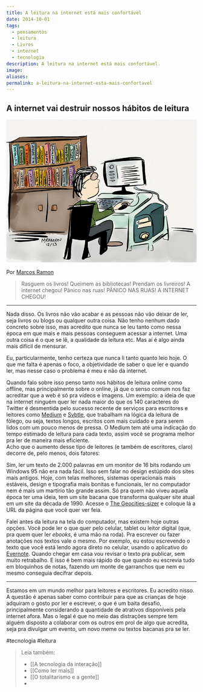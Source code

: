 ```yaml
---
title: A leitura na internet está mais confortável
date: 2014-10-01
tags:
  - pensamentos
  - leitura
  - Livros
  - internet
  - tecnologia
description: A leitura na internet está mais confortável.
image: 
aliases:
permalink: a-leitura-na-internet-esta-mais-confortavel
---
```

## A internet vai destruir nossos hábitos de leitura

<img src="/assets/img/a-leitura-na-internet-está-mais-confortável.-medium.png">

Por [Marcos Ramon](http://www.arcano5.com.br/)

> Rasguem os livros! Queimem as bibliotecas! Prendam os livreiros! A internet chegou! Pânico nas ruas! PÂNICO NAS RUAS! A INTERNET CHEGOU!

---

Nada disso. Os livros não vão acabar e as pessoas não vão deixar de ler, seja livros ou blogs ou qualquer outra coisa. Não tenho nenhum dado concreto sobre isso, mas acredito que nunca se leu tanto como nessa época em que mais e mais pessoas conseguem acessar a internet. Uma outra coisa é o que se lê, a qualidade da leitura etc. Mas aí é algo ainda mais difícil de mensurar.  

Eu, particularmente, tenho certeza que nunca li tanto quanto leio hoje. O que me falta é apenas o foco, a objetividade de saber o que ler e quando ler, mas nesse caso o problema é meu e não da internet.  

Quando falo sobre isso penso tanto nos hábitos de leitura online como offline, mas principalmente sobre o online, já que o senso comum nos faz acreditar que a web é só pra vídeos e imagens. Um exemplo: a ideia de que na internet ninguém quer ler nada maior do que os 140 caracteres do Twitter é desmentida pelo sucesso recente de serviços para escritores e leitores como [Medium](https://medium.com/) e [Svbtle](https://svbtle.com/), que trabalham na lógica da leitura de fôlego, ou seja, textos longos, escritos com mais cuidado e para serem lidos com um pouco menos de pressa. O Medium tem até uma indicação do tempo estimado de leitura para cada texto, assim você se programa melhor pra ler de maneira mais eficiente.  
Acho que o aumento desse tipo de leitores (e também de escritores, claro) decorre de, pelo menos, dois fatores:

Sim, ler um texto de 2.000 palavras em um monitor de 16 bits rodando um Windows 95 não era nada fácil. Isso sem falar no design estúpido dos sites mais antigos. Hoje, com telas melhores, sistemas operacionais mais estáveis, design e tipografia mais bonitas e funcionais, ler no computador nem é mais um martírio tão grande assim. Só pra quem não viveu aquela época ter uma ideia, tem um site bacana que transforma qualquer site atual em um site da década de 1990. Acesse o [The Geocities-sizer](http://wonder-tonic.com/geocitiesizer/) e coloque lá a URL da página que você quer ver feia.

Falei antes da leitura na tela do computador, mas existem hoje outras opções. Você pode ler o que quer pelo celular, tablet ou leitor digital (que, pra quem quer ler _ebooks_, é uma mão na roda). Pra escrever ou fazer anotações nos textos vale o mesmo. Por exemplo, eu estou escrevendo o texto que você está lendo agora direto no celular, usando o aplicativo do [Evernote](https://evernote.com/intl/pt-br/). Quando chegar em casa vou revisar o texto pra publicar, sem muito retrabalho. E isso é bem mais rápido do que quando eu escrevia tudo em bloquinhos de notas, fazendo um monte de garranchos que nem eu mesmo conseguia decifrar depois.

---

Estamos em um mundo melhor para leitores e escritores. Eu acredito nisso. A questão é apenas saber como contribuir para que as crianças de hoje adquiram o gosto por ler e escrever, o que é um baita desafio, principalmente considerando a quantidade de atrativos disponíveis pela internet afora. Mas o legal é que no meio das distrações sempre tem alguém disposto a colaborar com os outros em prol de algo que acredita, seja pra divulgar um evento, um novo meme ou textos bacanas pra se ler. 


#tecnologia #leitura

> Leia também:
> - [[A tecnologia da interação]]
> - [[Como ler mais]]
> - [[O totalitarismo e a gente]]
> -

